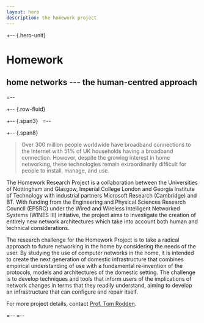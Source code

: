 ```yaml
---
layout: hero
description: the homework project
---
```


+-- {.hero-unit}
# Homework
## home networks --- the human-centred approach
=--

+-- {.row-fluid}

+-- {.span3}
&nbsp;
=--

+-- {.span8}

<blockquote>
<p>
Over 300 million people worldwide have broadband connections to the Internet with 51% of UK households having a broadband connection. However, despite the growing interest in home networking, these technologies remain extraordinarily difficult for people to install, manage, and use.
</p>
</blockquote>

The Homework Research Project is a collaboration between the Universities of Nottingham and Glasgow, Imperial College London and Georgia Institute of Technology with industrial partners Microsoft Research (Cambridge) and BT. With funding from the Engineering and Physical Sciences Research Council (EPSRC) under the Wired and Wireless Intelligent Networked Systems (WINES III) initiative, the project aims to investigate the creation of entirely new network architectures which take into account both human and technical considerations.

The research challenge for the Homework Project is to take a radical approach to future networking in the home by considering the needs of the user. By studying the use of computer networks in the home, it is intended to create the next generation of domestic infrastructure that combines empirical understanding of use with a fundamental re-invention of the protocols, models and architectures of the domestic setting. The challenge is to develop techniques and tools that inform users of the implications of network changes in terms that they readily understand, aiming to develop an infrastructure that can configure and repair itself.

<a name="contact"> </a>
For more project details, contact [Prof. Tom Rodden][tar]. 

[tar]: mailto:tom.rodden@nottingham.ac.uk

=--
=--
